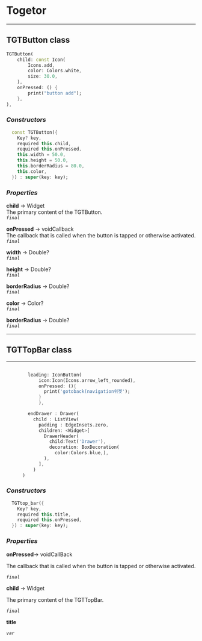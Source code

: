 # Togetor

---

## TGTButton class

```dart
TGTButton(
    child: const Icon(
        Icons.add,
        color: Colors.white,
        size: 30.0,
    ),
    onPressed: () {
        print("button add");
    },
),
```

### **_Constructors_**

```dart
  const TGTButton({
    Key? key,
    required this.child,
    required this.onPressed,
    this.width = 50.0,
    this.height = 50.0,
    this.borderRadius = 80.0,
    this.color,
  }) : super(key: key);

```

### **_Properties_**

**child** → Widget  
The primary content of the TGTButton.  
_`final`_

**onPressed** → voidCallback  
The callback that is called when the button is tapped or otherwise activated.  
_`final`_

**width** → Double?  
_`final`_

**height** → Double?  
_`final`_

**borderRadius** → Double?  
_`final`_

**color** → Color?  
_`final`_

**borderRadius** → Double?  
_`final`_

---

## TGTTopBar class

---

```dart

        leading: IconButton(
            icon:Icon(Icons.arrow_left_rounded),
            onPressed: (){
              print('gotoback(navigation위젯');
            }
            ),

        endDrawer : Drawer(
          child : ListView(
            padding : EdgeInsets.zero,
            children: <Widget>[
              DrawerHeader(
                child:Text('Drawer'),
                decoration: BoxDecoration(
                  color:Colors.blue,),
              ),
            ],
          )
      )
```

### **_Constructors_**

```dart
  TGTtop_bar({
    Key? key,
    required this.title,
    required this.onPressed,
  }) : super(key: key);

```

### **_Properties_**

**onPressed**→ voidCallBack

The callback that is called when the button is tapped or otherwise activated.

_`final`_

**child** → Widget

The primary content of the TGTTopBar.

_`final`_

**title**

_`var`_
